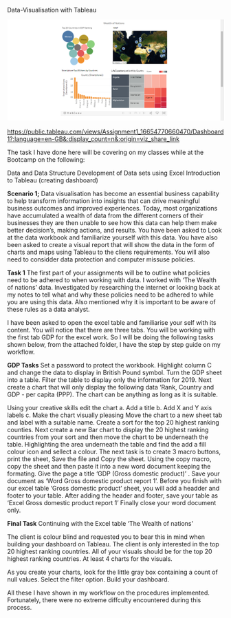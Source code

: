 Data-Visualisation with Tableau 

![alt text](https://github.com/Munajuli/Data-Visualisation/blob/97df904ad722ddda36df04e2b10fdba9156c4c85/Dashboard.PNG)

https://public.tableau.com/views/Assignment1_16654770660470/Dashboard1?:language=en-GB&:display_count=n&:origin=viz_share_link

The task I have done here will be covering on my classes while at the Bootcamp on the following:

Data and Data Structure
Development of Data sets using Excel
Introduction to Tableau (creating dashboard)

**Scenario 1;**
Data visualisation has become an essential business capability to help transform information into insights that can drive meaningful business outcomes and improved experiences. Today, most organizations have accumulated a wealth of data from the different corners of their businesses they are then unable to see how this data can help them make better decision’s, making actions, and results.
You have been asked to Look at the data workbook and familiarize yourself with this data. You have also been asked to create a visual report that will show the data in the form of charts and maps using Tableau to the cliens requirements. You will also need to considder data protection and computer missuse policies. 

**Task 1**
The first part of your assignments will be to outline what policies need to be adhered to when working with data.
I worked with ‘The Wealth of nations’ data. Investigated by researching the internet or looking back at my notes to tell what and why these policies need to be adhered to while you are using this data. Also mentioned why it is important to be aware of these rules as a data analyst.  

I have been asked to open the excel table and familiarise your self with its content. You will notice that there are three tabs. You will be working with the first tab GDP for the excel work. So I will be doing the following tasks shown below, from the attached folder, I have the step by step guide on my workflow.

**GDP Tasks**
Set a password to protect the workbook.
Highlight column C and change the data to display in British Pound symbol.
Turn the GDP sheet into a table. 
Filter the table to display only the information for 2019.
Next create a chart that will only display the following data ‘Rank, Country and GDP - per capita (PPP).  The chart can be anything as long as it is suitable. 

Using your creative skills edit the chart 
a.	Add a title
b.	Add X and Y axis labels
c.	Make the chart visually pleasing 
Move the chart to a new sheet tab and label with a suitable name.
Create a sort for the top 20 highest ranking counties.
Next create a new Bar chart to display the 20 highest ranking countries from your sort and then move the chart to be underneath the table.
Highlighting the area underneath the table and find the add a fill colour icon and sellect a colour.
The next task is to create 3 macro buttons, print the sheet, Save the file and Copy the sheet. 
Using the copy macro, copy the sheet and then paste it into a new word document keeping the formating.  Give the page a title ‘GDP (Gross domestic product)’ .
Save your document as ‘Word Gross domestic product report 1’.
Before you finish with our excel table ‘Gross domestic product’ sheet,  you will add a headder and footer to your table.
After adding the header and footer, save your table as ‘Excel Gross domestic product report 1’
Finally close your word document only.

**Final Task**
Continuing with the Excel table  ‘The Wealth of nations’

The client is colour blind and requested you to bear this in mind when building your dashboard on Tableau. The client is only interested in the top 20 highest ranking countries. All of your visuals should be for the top 20 highest ranking countries. At least 4 charts for the visuals.

As you create your charts, look for the little gray box containing a count of null values. Select the filter option.
Build your dashboard.

All these I have shown in my workflow on the procedures implemented. Fortunately, there were no extreme diffculty encountered during this process.










